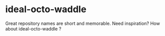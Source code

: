 # ideal-octo-waddle
Great repository names are short and memorable. Need inspiration? How about  ideal-octo-waddle ?
